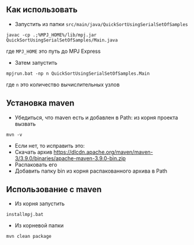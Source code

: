 ## Как использовать

- Запустить из папки `src/main/java/QuickSortUsingSerialSetOfSamples`
```
javac -cp .;%MPJ_HOME%/lib/mpj.jar QuickSortUsingSerialSetOfSamples/Main.java
```
где `MPJ_HOME` это путь до MPJ Express

- Затем запустить
```
mpjrun.bat -np n QuickSortUsingSerialSetOfSamples.Main
```
где `n` это количество вычислительных узлов

## Установка maven

- Убедиться, что maven есть и добавлен в Path: из корня проекта вызвать
```
mvn -v
```
- Если нет, то исправить это:
- Скачать архив https://dlcdn.apache.org/maven/maven-3/3.9.0/binaries/apache-maven-3.9.0-bin.zip
- Распаковать его
- Добавить папку bin из корня распакованного архива в Path

## Использование с maven

- Из корня запустить
```
installmpj.bat
```
- Из корневой папки
```
mvn clean package
```
